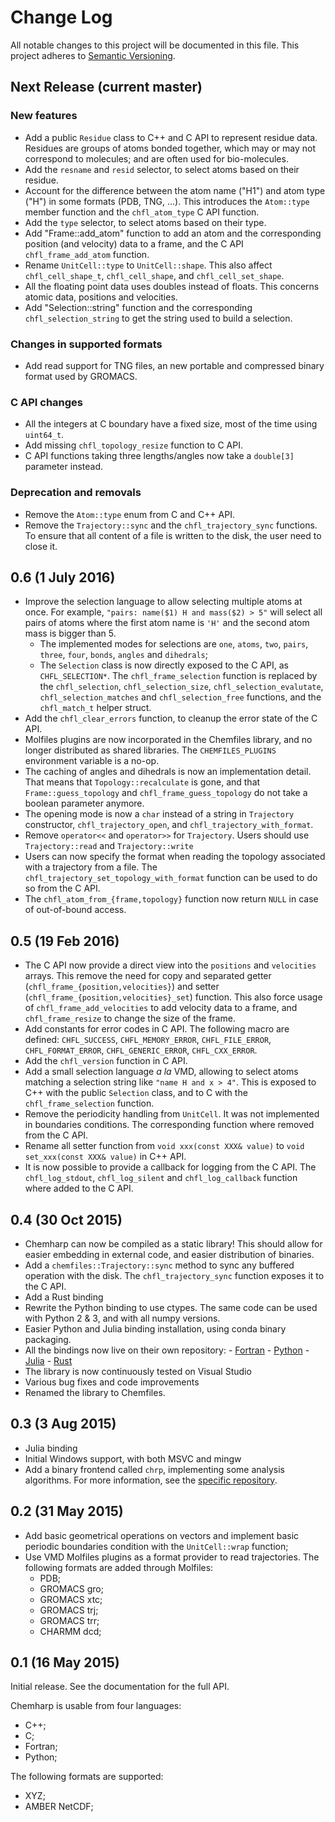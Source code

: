 # Change Log

All notable changes to this project will be documented in this file.
This project adheres to [Semantic Versioning](http://semver.org/).

## Next Release (current master)

### New features

* Add a public `Residue` class to C++ and C API to represent residue data.
  Residues are groups of atoms bonded together, which may or may not correspond
  to molecules; and are often used for bio-molecules.
* Add the `resname` and `resid` selector, to select atoms based on their
  residue.
* Account for the difference between the atom name ("H1") and atom type ("H")
  in some formats (PDB, TNG, ...). This introduces the `Atom::type` member
  function and the `chfl_atom_type` C API function.
* Add the `type` selector, to select atoms based on their type.
* Add "Frame::add_atom" function to add an atom and the corresponding position
  (and velocity) data to a frame, and the C API `chfl_frame_add_atom` function.
* Rename `UnitCell::type` to `UnitCell::shape`. This also affect
  `chfl_cell_shape_t`, `chfl_cell_shape`, and `chfl_cell_set_shape`.
* All the floating point data uses doubles instead of floats. This concerns
  atomic data, positions and velocities.
* Add "Selection::string" function and the corresponding `chfl_selection_string`
  to get the string used to build a selection.

### Changes in supported formats

* Add read support for TNG files, an new portable and compressed binary format
  used by GROMACS.

### C API changes

* All the integers at C boundary have a fixed size, most of the time using
  `uint64_t`.
* Add missing `chfl_topology_resize` function to C API.
* C API functions taking three lengths/angles now take a `double[3]` parameter
  instead.

### Deprecation and removals

* Remove the `Atom::type` enum from C and C++ API.
* Remove the `Trajectory::sync` and the `chfl_trajectory_sync` functions.
  To ensure that all content of a file is written to the disk, the user need to
  close it.

## 0.6 (1 July 2016)

* Improve the selection language to allow selecting multiple atoms at once. For
  example, `"pairs: name($1) H and mass($2) > 5"` will select all pairs of atoms
  where the first atom name is `'H'` and the second atom mass is bigger than 5.
    * The implemented modes for selections are `one`, `atoms`, `two`, `pairs`,
      `three`, `four`, `bonds`, `angles` and `dihedrals`;
    * The `Selection` class is now directly exposed to the C API, as
      `CHFL_SELECTION*`. The `chfl_frame_selection` function is replaced by the
      `chfl_selection`, `chfl_selection_size`, `chfl_selection_evalutate`,
      `chfl_selection_matches` and `chfl_selection_free` functions, and the
      `chfl_match_t` helper struct.
* Add the `chfl_clear_errors` function, to cleanup the error state of the C API.
* Molfiles plugins are now incorporated in the Chemfiles library, and no longer
  distributed as shared libraries. The `CHEMFILES_PLUGINS` environment variable
  is a no-op.
* The caching of angles and dihedrals is now an implementation detail. That
  means that `Topology::recalculate` is gone, and that `Frame::guess_topology`
  and `chfl_frame_guess_topology` do not take a boolean parameter anymore.
* The opening mode is now a `char` instead of a string in `Trajectory`
  constructor, `chfl_trajectory_open`, and `chfl_trajectory_with_format`.
* Remove `operator<<` and `operator>>` for `Trajectory`. Users should use
  `Trajectory::read` and `Trajectory::write`
* Users can now specify the format when reading the topology associated with a
  trajectory from a file. The `chfl_trajectory_set_topology_with_format`
  function can be used to do so from the C API.
* The `chfl_atom_from_{frame,topology}` function now return `NULL` in case of
  out-of-bound access.

## 0.5 (19 Feb 2016)

* The C API now provide a direct view into the `positions` and `velocities`
  arrays. This remove the need for copy and separated getter
  (`chfl_frame_{position,velocities}`) and setter
  (`chfl_frame_{position,velocities}_set`) function. This also force usage of
  `chfl_frame_add_velocities` to add velocity data to a frame, and
  `chfl_frame_resize` to change the size of the frame.
* Add constants for error codes in C API. The following macro are defined:
  `CHFL_SUCCESS`, `CHFL_MEMORY_ERROR`, `CHFL_FILE_ERROR`, `CHFL_FORMAT_ERROR`,
  `CHFL_GENERIC_ERROR`, `CHFL_CXX_ERROR`.
* Add the `chfl_version` function in C API.
* Add a small selection language *a la* VMD, allowing to select atoms matching
  a selection string like `"name H and x > 4"`. This is exposed to C++ with the
  public `Selection` class, and to C with the `chfl_frame_selection` function.
* Remove the periodicity handling from `UnitCell`. It was not implemented in
  boundaries conditions. The corresponding function where removed from the C
  API.
* Rename all setter function from `void xxx(const XXX& value)` to
  `void set_xxx(const XXX& value)` in C++ API.
* It is now possible to provide a callback for logging from the C API. The
  `chfl_log_stdout`, `chfl_log_silent` and `chfl_log_callback` function where
  added to the C API.


## 0.4 (30 Oct 2015)

* Chemharp can now be compiled as a static library! This should allow for easier
  embedding in external code, and easier distribution of binaries.
* Add a `chemfiles::Trajectory::sync` method to sync any buffered operation with
  the disk. The `chfl_trajectory_sync` function exposes it to the C API.
* Add a Rust binding
* Rewrite the Python binding to use ctypes. The same code can be used with
  Python 2 & 3, and with all numpy versions.
* Easier Python and Julia binding installation, using conda binary packaging.
* All the bindings now live on their own repository:
      - [Fortran](https://github.com/Luthaf/Chemharp.f03)
      - [Python](https://github.com/Luthaf/Chemharp.py)
      - [Julia](https://github.com/Luthaf/Chemharp.jl)
      - [Rust](https://github.com/Luthaf/Chemharp.rs)
* The library is now continuously tested on Visual Studio
* Various bug fixes and code improvements
* Renamed the library to Chemfiles.

## 0.3 (3 Aug 2015)

* Julia binding
* Initial Windows support, with both MSVC and mingw
* Add a binary frontend called `chrp`, implementing some analysis algorithms.
  For more information, see the [specific repository](https://github.com/Luthaf/chrp).

## 0.2 (31 May 2015)

* Add basic geometrical operations on vectors and implement basic periodic boundaries condition with the `UnitCell::wrap` function;
* Use VMD Molfiles plugins as a format provider to read trajectories. The following formats are
added through Molfiles:
    * PDB;
    * GROMACS gro;
    * GROMACS xtc;
    * GROMACS trj;
    * GROMACS trr;
    * CHARMM dcd;

## 0.1 (16 May 2015)

Initial release. See the documentation for the full API.

Chemharp is usable from four languages:

* C++;
* C;
* Fortran;
* Python;

The following formats are supported:

* XYZ;
* AMBER NetCDF;

